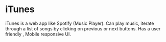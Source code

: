 # iTunes
iTunes is a web app like Spotify (Music Player). Can play music, iterate through a list of songs by clicking on previous or next buttons. Has a user friendly , Mobile responsive UI.
